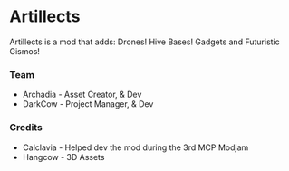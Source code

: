 Artillects
==========

Artillects is a mod that adds: Drones! Hive Bases! Gadgets and Futuristic Gismos! 

### Team
* Archadia - Asset Creator, & Dev
* DarkCow - Project Manager, & Dev

### Credits
* Calclavia - Helped dev the mod during the 3rd MCP Modjam
* Hangcow - 3D Assets
